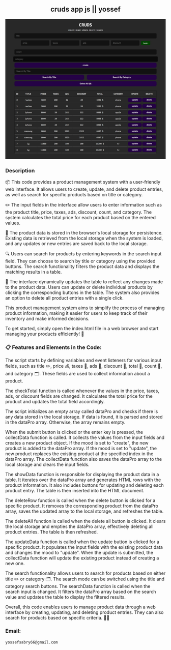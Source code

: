<h2 align="center"> cruds app js || yossef </h2>

![image](./Web%20capture_24-9-2023_182029_yossefsabry.github.io.jpeg)

### Description

📦 This code provides a product management system with a user-friendly web interface. It allows users to create, update, and delete product entries, as well as search for specific products based on title or category.

✏️ The input fields in the interface allow users to enter information such as the product title, price, taxes, ads, discount, count, and category. The system calculates the total price for each product based on the entered values.

💾 The product data is stored in the browser's local storage for persistence. Existing data is retrieved from the local storage when the system is loaded, and any updates or new entries are saved back to the local storage.

🔍 Users can search for products by entering keywords in the search input field. They can choose to search by title or category using the provided buttons. The search functionality filters the product data and displays the matching results in a table.

🔄 The interface dynamically updates the table to reflect any changes made to the product data. Users can update or delete individual products by clicking the corresponding buttons in the table. The system also provides an option to delete all product entries with a single click.

This product management system aims to simplify the process of managing product information, making it easier for users to keep track of their inventory and make informed decisions.

To get started, simply open the index.html file in a web browser and start managing your products efficiently! 🚀

### 📋 Features and Elements in the Code:

The script starts by defining variables and event listeners for various input fields, such as title ✏️, price 💰, taxes 📝, ads 📢, discount 💸, total 💯, count 🔢, and category 🗂️. These fields are used to collect information about a product.

The checkTotal function is called whenever the values in the price, taxes, ads, or discount fields are changed. It calculates the total price for the product and updates the total field accordingly.

The script initializes an empty array called dataPro and checks if there is any data stored in the local storage. If data is found, it is parsed and stored in the dataPro array. Otherwise, the array remains empty.

When the submit button is clicked or the enter key is pressed, the collectData function is called. It collects the values from the input fields and creates a new product object. If the mood is set to "create", the new product is added to the dataPro array. If the mood is set to "update", the new product replaces the existing product at the specified index in the dataPro array. The collectData function also saves the dataPro array to the local storage and clears the input fields.

The showData function is responsible for displaying the product data in a table. It iterates over the dataPro array and generates HTML rows with the product information. It also includes buttons for updating and deleting each product entry. The table is then inserted into the HTML document.

The deleteRow function is called when the delete button is clicked for a specific product. It removes the corresponding product from the dataPro array, saves the updated array to the local storage, and refreshes the table.

The deleteAll function is called when the delete all button is clicked. It clears the local storage and empties the dataPro array, effectively deleting all product entries. The table is then refreshed.

The updateData function is called when the update button is clicked for a specific product. It populates the input fields with the existing product data and changes the mood to "update". When the update is submitted, the collectData function will update the existing product instead of creating a new one.

The search functionality allows users to search for products based on either title ✏️ or category 🗂️. The search mode can be switched using the title and category search buttons. The searchData function is called when the search input is changed. It filters the dataPro array based on the search value and updates the table to display the filtered results.

Overall, this code enables users to manage product data through a web interface by creating, updating, and deleting product entries. They can also search for products based on specific criteria. 💪🌐

### Email:

```
yossefsabry66@gmail.com
```
